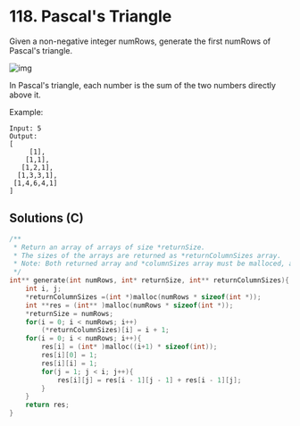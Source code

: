 # 118. Pascal's Triangle

Given a non-negative integer numRows, generate the first numRows of Pascal's triangle.

![img](https://upload.wikimedia.org/wikipedia/commons/0/0d/PascalTriangleAnimated2.gif)

In Pascal's triangle, each number is the sum of the two numbers directly above it.

Example:

```
Input: 5
Output:
[
     [1],
    [1,1],
   [1,2,1],
  [1,3,3,1],
 [1,4,6,4,1]
]
```



## Solutions (C)

```C
/**
 * Return an array of arrays of size *returnSize.
 * The sizes of the arrays are returned as *returnColumnSizes array.
 * Note: Both returned array and *columnSizes array must be malloced, assume caller calls free().
 */
int** generate(int numRows, int* returnSize, int** returnColumnSizes){
    int i, j;
    *returnColumnSizes =(int *)malloc(numRows * sizeof(int *));
    int **res = (int** )malloc(numRows * sizeof(int *));
    *returnSize = numRows;
    for(i = 0; i < numRows; i++)
        (*returnColumnSizes)[i] = i + 1;
    for(i = 0; i < numRows; i++){
        res[i] = (int* )malloc((i+1) * sizeof(int));
        res[i][0] = 1;
        res[i][i] = 1;
        for(j = 1; j < i; j++){
            res[i][j] = res[i - 1][j - 1] + res[i - 1][j];
        }
    } 
    return res;
}
```







